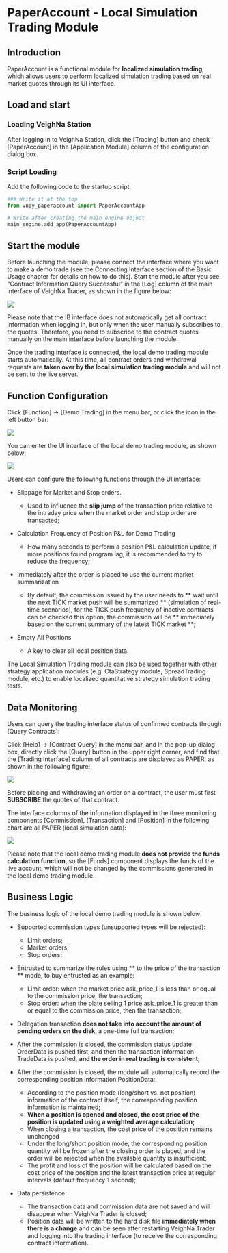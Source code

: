 # PaperAccount - Local Simulation Trading Module


## Introduction

PaperAccount is a functional module for **localized simulation trading**, which allows users to perform localized simulation trading based on real market quotes through its UI interface.

## Load and start

### Loading VeighNa Station

After logging in to VeighNa Station, click the [Trading] button and check [PaperAccount] in the [Application Module] column of the configuration dialog box.

### Script Loading

Add the following code to the startup script:

```python 3
### Write it at the top
from vnpy_paperaccount import PaperAccountApp

# Write after creating the main_engine object
main_engine.add_app(PaperAccountApp)
```


## Start the module

Before launching the module, please connect the interface where you want to make a demo trade (see the Connecting Interface section of the Basic Usage chapter for details on how to do this). Start the module after you see "Contract Information Query Successful" in the [Log] column of the main interface of VeighNa Trader, as shown in the figure below:

![](https://vnpy-doc.oss-cn-shanghai.aliyuncs.com/cta_strategy/1.png)

Please note that the IB interface does not automatically get all contract information when logging in, but only when the user manually subscribes to the quotes. Therefore, you need to subscribe to the contract quotes manually on the main interface before launching the module.

Once the trading interface is connected, the local demo trading module starts automatically. At this time, all contract orders and withdrawal requests are **taken over by the local simulation trading module** and will not be sent to the live server.


## Function Configuration

Click [Function] -> [Demo Trading] in the menu bar, or click the icon in the left button bar:

![](https://vnpy-doc.oss-cn-shanghai.aliyuncs.com/paper_account/4.png)

You can enter the UI interface of the local demo trading module, as shown below:

![](https://vnpy-doc.oss-cn-shanghai.aliyuncs.com/paper_account/5.png)

Users can configure the following functions through the UI interface:

- Slippage for Market and Stop orders.
  - Used to influence the **slip jump** of the transaction price relative to the intraday price when the market order and stop order are transacted;

- Calculation Frequency of Position P&L for Demo Trading
  - How many seconds to perform a position P&L calculation update, if more positions found program lag, it is recommended to try to reduce the frequency;

- Immediately after the order is placed to use the current market summarization
  - By default, the commission issued by the user needs to ** wait until the next TICK market push will be summarized ** (simulation of real-time scenarios), for the TICK push frequency of inactive contracts can be checked this option, the commission will be ** immediately based on the current summary of the latest TICK market **;

- Empty All Positions
  - A key to clear all local position data.

The Local Simulation Trading module can also be used together with other strategy application modules (e.g. CtaStrategy module, SpreadTrading module, etc.) to enable localized quantitative strategy simulation trading tests.


## Data Monitoring

Users can query the trading interface status of confirmed contracts through [Query Contracts]:

Click [Help] -> [Contract Query] in the menu bar, and in the pop-up dialog box, directly click the [Query] button in the upper right corner, and find that the [Trading Interface] column of all contracts are displayed as PAPER, as shown in the following figure:

![](https://vnpy-doc.oss-cn-shanghai.aliyuncs.com/paper_account/2.png)

Before placing and withdrawing an order on a contract, the user must first **SUBSCRIBE** the quotes of that contract.

The interface columns of the information displayed in the three monitoring components [Commission], [Transaction] and [Position] in the following chart are all PAPER (local simulation data):

![](https://vnpy-doc.oss-cn-shanghai.aliyuncs.com/paper_account/3.png)

Please note that the local demo trading module **does not provide the funds calculation function**, so the [Funds] component displays the funds of the live account, which will not be changed by the commissions generated in the local demo trading module.


## Business Logic

The business logic of the local demo trading module is shown below:

- Supported commission types (unsupported types will be rejected):

  - Limit orders;
  - Market orders;
  - Stop orders;

- Entrusted to summarize the rules using ** to the price of the transaction ** mode, to buy entrusted as an example:

  - Limit order: when the market price ask_price_1 is less than or equal to the commission price, the transaction;
  - Stop order: when the plate selling 1 price ask_price_1 is greater than or equal to the commission price, then the transaction;

- Delegation transaction **does not take into account the amount of pending orders on the disk**, a one-time full transaction;

- After the commission is closed, the commission status update OrderData is pushed first, and then the transaction information TradeData is pushed, **and the order in real trading is consistent**;

- After the commission is closed, the module will automatically record the corresponding position information PositionData:

  - According to the position mode (long/short vs. net position) information of the contract itself, the corresponding position information is maintained;
  - **When a position is opened and closed, the cost price of the position is updated using a weighted average calculation;**
  - When closing a transaction, the cost price of the position remains unchanged
  - Under the long/short position mode, the corresponding position quantity will be frozen after the closing order is placed, and the order will be rejected when the available quantity is insufficient;
  - The profit and loss of the position will be calculated based on the cost price of the position and the latest transaction price at regular intervals (default frequency 1 second);

- Data persistence:

  - The transaction data and commission data are not saved and will disappear when VeighNa Trader is closed;
  - Position data will be written to the hard disk file **immediately when there is a change** and can be seen after restarting VeighNa Trader and logging into the trading interface (to receive the corresponding contract information).
